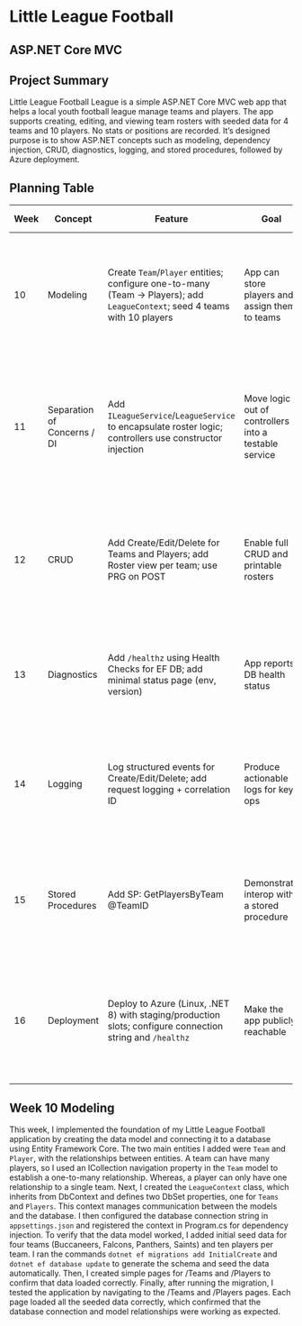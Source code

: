 # Little League Football
## ASP.NET Core MVC

## Project Summary
Little League Football League is a simple ASP.NET Core MVC web app that helps a local youth football league manage teams and players.
The app supports creating, editing, and viewing team rosters with seeded data for 4 teams and 10 players. No stats or positions are recorded.
It’s designed purpose is to show ASP.NET concepts such as modeling, dependency injection, CRUD, diagnostics, logging, and stored procedures,
followed by Azure deployment.

## Planning Table
| Week | Concept | Feature | Goal | Acceptance Criteria | Evidence in README.md | Test Plan |
|------|---------|---------|------|---------------------|------------------------|-----------|
| 10 | Modeling | Create `Team`/`Player` entities; configure one-to-many (Team → Players); add `LeagueContext`; seed 4 teams with 10 players | App can store players and assign them to teams | - [ ] Teams table created <br>- [ ] Players table created <br>- [ ] FK `TeamId` works <br>- [ ] Seed inserts 4/10 | Implemented code; migration output; README write-up; screenshots of seeded lists or diagram | Run migration; open Teams/Players pages; confirm counts and relationship |
| 11 | Separation of Concerns / DI | Add `ILeagueService`/`LeagueService` to encapsulate roster logic; controllers use constructor injection | Move logic out of controllers into a testable service | - [ ] Service registered Scoped <br>- [ ] Controllers call service only <br>- [ ] Methods return expected data | Code diff showing thin controllers; README write-up on DI/lifetimes; screenshots of service interface | Unit tests using EF InMemory; hit endpoints and verify data flow |
| 12 | CRUD | Add Create/Edit/Delete for Teams and Players; add Roster view per team; use PRG on POST | Enable full CRUD and printable rosters | - [ ] Forms display <br>- [ ] Validation messages show <br>- [ ] Changes persist <br>- [ ] Roster lists players | CRUD code; README write-up; screenshots of Create/Edit/Delete and roster view | Add then edit a player; confirm DB update; validate error cases; verify roster updates |
| 13 | Diagnostics | Add `/healthz` using Health Checks for EF DB; add minimal status page (env, version) | App reports DB health status | - [ ] `/healthz` returns Healthy when DB up <br>- [ ] Returns Unhealthy when broken | Health check registration; README write-up; screenshots of `curl -i https://localhost:PORT/healthz` | Break connection string to observe Unhealthy; restore and re-verify |
| 14 | Logging | Log structured events for Create/Edit/Delete; add request logging + correlation ID | Produce actionable logs for key ops | - [ ] Info logs include entity id/name <br>- [ ] Errors logged with exception <br>- [ ] Correlation ID appears | Log config; README write-up; screenshots of logs during CRUD | Perform create→edit→delete; verify logs and correlation ID; unit test logger via mock |
| 15 | Stored Procedures | Add SP: GetPlayersByTeam @TeamID | Demonstrate interop with a stored procedure | - [ ] `.sql` file added <br>- [ ] EF call works <br>- [ ] UI path triggers SP <br>- [ ] Fallback LINQ documented | SP script + service call; README write-up; screenshots of UI result | Compare SP output vs LINQ; run in DB and app; verify match |
| 16 | Deployment | Deploy to Azure (Linux, .NET 8) with staging/production slots; configure connection string and `/healthz` | Make the app publicly reachable | - [ ] App Service created <br>- [ ] App builds/runs <br>- [ ] `/healthz` reachable <br>- [ ] One functional path works | Deployed URL; README write-up; screenshots of portal, `/healthz`, and working page | Visit public URL; confirm health endpoint; load Teams & a roster page |

## Week 10 Modeling
This week, I implemented the foundation of my Little League Football application by creating the data model and connecting it to a database
using Entity Framework Core. The two main entities I added were `Team` and `Player`, with the relationships between entities. A team can have
many players, so I used an ICollection<Player> navigation property in the `Team` model to establish a one-to-many relationship. Whereas, a
player can only have one relationship to a single team. Next, I created the `LeagueContext` class, which inherits from DbContext and defines
two DbSet properties, one for `Teams` and `Players`. This context manages communication between the models and the database. I then configured
the database connection string in `appsettings.json` and registered the context in Program.cs for dependency injection. To verify that the data
model worked, I added initial seed data for four teams (Buccaneers, Falcons, Panthers, Saints) and ten players per team. I ran the commands
`dotnet ef migrations add InitialCreate` and `dotnet ef database update` to generate the schema and seed the data automatically. Then,
I created simple pages for /Teams and /Players to confirm that data loaded correctly. Finally, after running the migration, I tested the application
by navigating to the /Teams and /Players pages. Each page loaded all the seeded data correctly, which confirmed that the database connection and
model relationships were working as expected.
